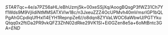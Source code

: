 $START$qc+4e/a7PZ56aHL/eBhUzmj5k+00xeSSjXq/AoogBQsgP3fWZ31Ch7Yf1Wds9M9VjIidiNtMMSATXVlw18c/n3JxeuZZZ4OcUPMvh40mVmsrIGP1bQLPgAhGCpdiqUfHxI14EYH1RepnpZe6//o8dqn8ZYVaLWOC6aWbwU/PGTYkuQtqq0x2ftiDa2PR9vkQFZ3ZhN02dRke29VK1Sl+Ei0GZen8e5a+6oMtBntc3GA=$END$